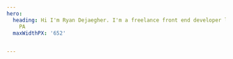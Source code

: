```yaml
---
hero:
  heading: Hi I'm Ryan Dejaegher. I'm a freelance front end developer living in Philadelphia,
    PA
  maxWidthPX: '652'


---
```

